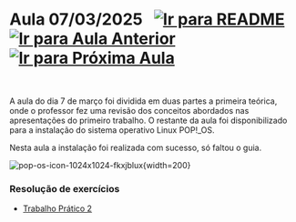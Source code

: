 # Aula 07/03/2025 &nbsp; [![Ir para README](https://img.shields.io/badge/Indice-Verde?style=for-the-badge)](../README.md#indice) &nbsp; [![Ir para Aula Anterior](https://img.shields.io/badge/Anterior-Aula%202-007ACC?style=for-the-badge)](../aulas/28-02-2025.md) [![Ir para Próxima Aula](https://img.shields.io/badge/Próxima-Aula%204-007ACC?style=for-the-badge)](../aulas/14-03-2025.md)

<br>

<p>

A aula do dia 7 de março foi dividida em duas partes a primeira teórica, onde o professor fez uma revisão dos conceitos abordados nas apresentações do primeiro trabalho. O restante da aula foi disponibilizado para a instalação do sistema operativo Linux POP!_OS.

</p>


<p>


Nesta aula a instalação foi realizada com sucesso, só faltou o guia.

</p>


![pop-os-icon-1024x1024-fkxjblux](https://github.com/user-attachments/assets/8d7727ff-d9b1-49dd-af42-141656482314){width=200}



### Resolução de exercícios

- [Trabalho Prático 2](../fichas/trabalho_pratico_2.pdf)
